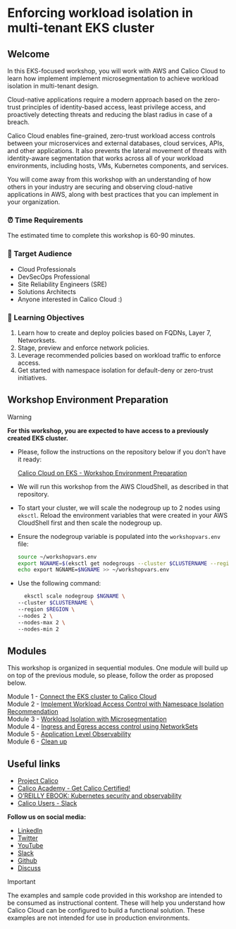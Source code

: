 # Enforcing workload isolation in multi-tenant EKS cluster

## Welcome

In this EKS-focused workshop, you will work with AWS and Calico Cloud to learn how implement implement microsegmentation to achieve workload isolation in multi-tenant design.

Cloud-native applications require a modern approach based on the zero-trust principles of identity-based access, least privilege access, and proactively detecting threats and reducing the blast radius in case of a breach.

Calico Cloud enables fine-grained, zero-trust workload access controls between your microservices and external databases, cloud services, APIs, and other applications. It also prevents the lateral movement of threats with identity-aware segmentation that works across all of your workload environments, including hosts, VMs, Kubernetes components, and services.

You will come away from this workshop with an understanding of how others in your industry are securing and observing cloud-native applications in AWS, along with best practices that you can implement in your organization.

### :alarm_clock: Time Requirements

The estimated time to complete this workshop is 60-90 minutes.

### :dart: Target Audience

- Cloud Professionals
- DevSecOps Professional
- Site Reliability Engineers (SRE)
- Solutions Architects
- Anyone interested in Calico Cloud :)

### :book: Learning Objectives

1. Learn how to create and deploy policies based on FQDNs, Layer 7, Networksets.
2. Stage, preview and enforce network policies.
3. Leverage recommended policies based on workload traffic to enforce access.
4. Get started with namespace isolation for default-deny or zero-trust initiatives.

## Workshop Environment Preparation

> [!WARNING]
> **For this workshop, you are expected to have access to a previously created EKS cluster.**

- Please, follow the instructions on the repository below if you don't have it ready:

  [Calico Cloud on EKS - Workshop Environment Preparation](https://github.com/tigera-solutions/eks-workshop-prep.git)

- We will run this workshop from the AWS CloudShell, as described in that repository.

- To start your cluster, we will scale the nodegroup up to 2 nodes using ```eksctl```. Reload the environment variables that were created in your AWS CloudShell first and then scale the nodegroup up.
  
- Ensure the nodegroup variable is populated into the ```workshopvars.env``` file:

   ```bash
   source ~/workshopvars.env
   export NGNAME=$(eksctl get nodegroups --cluster $CLUSTERNAME --region $REGION | grep $CLUSTERNAME | awk -F ' ' '{print $2}') && \
   echo export NGNAME=$NGNAME >> ~/workshopvars.env
   ```

- Use the following command:

  ```bash
    eksctl scale nodegroup $NGNAME \
  --cluster $CLUSTERNAME \
  --region $REGION \
  --nodes 2 \
  --nodes-max 2 \
  --nodes-min 2
  ```

## Modules

This workshop is organized in sequential modules. One module will build up on top of the previous module, so please, follow the order as proposed below.

Module 1 - [Connect the EKS cluster to Calico Cloud](modules/module-1-connect-calicocloud.md)  
Module 2 - [Implement Workload Access Control with Namespace Isolation Recommendation](modules/module-2-ztac-ns-isolation.md)  
Module 3 - [Workload Isolation with Microsegmentation](modules/module-3-wkload-isolation.md)  
Module 4 - [Ingress and Egress access control using NetworkSets](modules/module-4-network-sets.md)  
Module 5 - [Application Level Observability](modules/module-5-application-observability.md)  
Module 6 - [Clean up](modules/module-6-clean-up.md)  

## Useful links

- [Project Calico](https://www.tigera.io/project-calico/)
- [Calico Academy - Get Calico Certified!](https://academy.tigera.io/)
- [O’REILLY EBOOK: Kubernetes security and observability](https://www.tigera.io/lp/kubernetes-security-and-observability-ebook)
- [Calico Users - Slack](https://slack.projectcalico.org/)

**Follow us on social media:**

- [LinkedIn](https://www.linkedin.com/company/tigera/)
- [Twitter](https://twitter.com/tigeraio)
- [YouTube](https://www.youtube.com/channel/UC8uN3yhpeBeerGNwDiQbcgw/)
- [Slack](https://calicousers.slack.com/)
- [Github](https://github.com/tigera-solutions/)
- [Discuss](https://discuss.projectcalico.tigera.io/)

> [!IMPORTANT]
> The examples and sample code provided in this workshop are intended to be consumed as instructional content. These will help you understand how Calico Cloud can be configured to build a functional solution. These examples are not intended for use in production environments.
